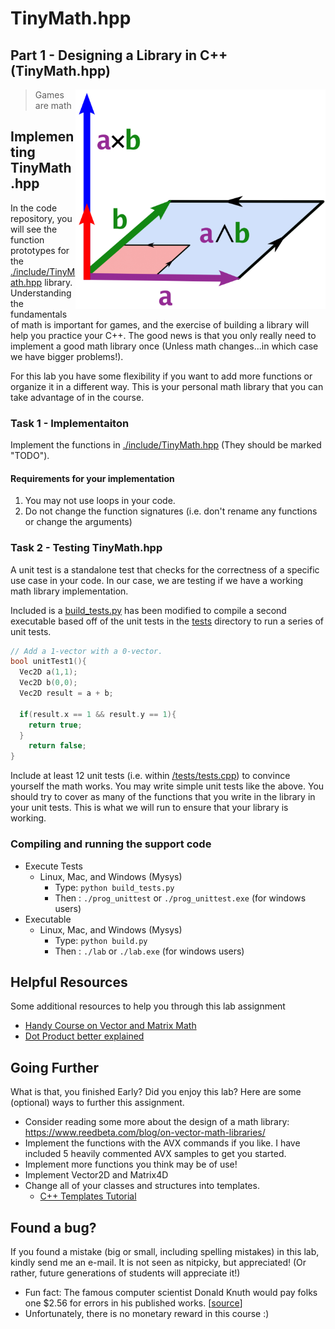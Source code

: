 # TinyMath.hpp

## Part 1 - Designing a Library in C++ (TinyMath.hpp)

<img align="right" width="400px" src="images/image13-570x500.png">

> Games are math

## Implementing TinyMath.hpp

In the code repository, you will see the function prototypes for the [./include/TinyMath.hpp](./include/TinyMath.hpp) library. Understanding the fundamentals of math is important for games, and the exercise of building a library will help you practice your C++. The good news is that you only really need to implement a good math library once (Unless math changes...in which case we have bigger problems!).

For this lab you have some flexibility if you want to add more functions or organize it in a different way. This is your personal math library that you can take advantage of in the course.

### Task 1 - Implementaiton

Implement the functions in [./include/TinyMath.hpp](./include/TinyMath.hpp) (They should be marked "TODO").

#### Requirements for your implementation

1. You may not use loops in your code.
2. Do not change the function signatures (i.e. don't rename any functions or change the arguments)

### Task 2 - Testing TinyMath.hpp

A unit test is a standalone test that checks for the correctness of a specific use case in your code. In our case, we are testing if we have a working math library implementation. 

Included is a [build_tests.py](./build_tests.py) has been modified to compile a second executable based off of the unit tests in the [tests](./tests) directory to run a series of unit tests.

```cpp
// Add a 1-vector with a 0-vector.
bool unitTest1(){
  Vec2D a(1,1);
  Vec2D b(0,0);
  Vec2D result = a + b;
 
  if(result.x == 1 && result.y == 1){
    return true;
  }
    return false;
}
```

Include at least 12 unit tests (i.e. within [/tests/tests.cpp](./tests/tests.cpp)) to convince yourself the math works. You may write simple unit tests like the above. You should try to cover as many of the functions that you write in the library in your unit tests. This is what we will run to ensure that your library is working.

### Compiling and running the support code

* Execute Tests
  * Linux, Mac, and Windows (Mysys)
    * Type: `python build_tests.py`
    * Then : `./prog_unittest` or `./prog_unittest.exe` (for windows users)
* Executable
  * Linux, Mac, and Windows (Mysys)
    * Type: `python build.py`
    * Then : `./lab` or `./lab.exe` (for windows users)
  
## Helpful Resources

Some additional resources to help you through this lab assignment

- [Handy Course on Vector and Matrix Math](http://chortle.ccsu.edu/vectorlessons/vectorIndex.html#10)
- [Dot Product better explained](https://betterexplained.com/articles/vector-calculus-understanding-the-dot-product/)

## Going Further

What is that, you finished Early? Did you enjoy this lab? Here are some (optional) ways to further this assignment.

- Consider reading some more about the design of a math library: https://www.reedbeta.com/blog/on-vector-math-libraries/
- Implement the functions with the AVX commands if you like. I have included 5 heavily commented AVX samples to get you started.
- Implement more functions you think may be of use!
- Implement Vector2D and Matrix4D
- Change all of your classes and structures into templates.
  - [C++ Templates Tutorial](http://www.cplusplus.com/doc/oldtutorial/templates/)

## Found a bug?

If you found a mistake (big or small, including spelling mistakes) in this lab, kindly send me an e-mail. It is not seen as nitpicky, but appreciated! (Or rather, future generations of students will appreciate it!)

- Fun fact: The famous computer scientist Donald Knuth would pay folks one $2.56 for errors in his published works. [[source](https://en.wikipedia.org/wiki/Knuth_reward_check)]
- Unfortunately, there is no monetary reward in this course :)

